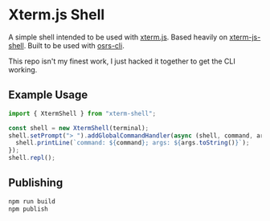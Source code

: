 # Xterm.js Shell

A simple shell intended to be used with [xterm.js](https://www.npmjs.com/package/xterm). Based heavily on [xterm-js-shell](https://github.com/RangerMauve/xterm-js-shell). Built to be used with [osrs-cli](https://github.com/LucasPickering/osrs-cli).

This repo isn't my finest work, I just hacked it together to get the CLI working.

## Example Usage

```typescript
import { XtermShell } from "xterm-shell";

const shell = new XtermShell(terminal);
shell.setPrompt("> ").addGlobalCommandHandler(async (shell, command, args) => {
  shell.printLine(`command: ${command}; args: ${args.toString()}`);
});
shell.repl();
```

## Publishing

```sh
npm run build
npm publish
```
